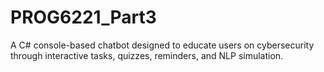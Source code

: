 # PROG6221_Part3
A C# console-based chatbot designed to educate users on cybersecurity through interactive tasks, quizzes, reminders, and NLP simulation.
